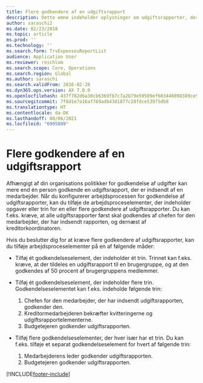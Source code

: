 ```yaml
---
title: Flere godkendere af en udgiftsrapport
description: Dette emne indeholder oplysninger om udgiftsrapporter, der kræver godkendelse af flere personer.
author: saraschi2
ms.date: 02/23/2018
ms.topic: article
ms.prod: ''
ms.technology: ''
ms.search.form: TrvExpensesReportList
audience: Application User
ms.reviewer: roschlom
ms.search.scope: Core, Operations
ms.search.region: Global
ms.author: saraschi
ms.search.validFrom: 2016-02-28
ms.dyn365.ops.version: AX 7.0.0
ms.openlocfilehash: 437f782d6a30cb6369fb7c7a2b79e59509ef603446098389ce946be6427dee9d
ms.sourcegitcommit: 7f8d1e7a16af769adb43d1877c28fdce53975db8
ms.translationtype: HT
ms.contentlocale: da-DK
ms.lasthandoff: 08/06/2021
ms.locfileid: "6995889"
---
```

# <a name="multiple-approvers-on-an-expense-report"></a>Flere godkendere af en udgiftsrapport

Afhængigt af din organisations politikker for godkendelse af udgifter kan mere end én person godkende en udgiftsrapport, der er indsendt af en medarbejder. Når du konfigurerer arbejdsprocessen for godkendelse af udgiftsrapporter, kan du tilføje de arbejdsproceselementer, der indeholder opgaver eller trin for en eller flere godkendere af udgiftsrapporter. Du kan f.eks. kræve, at alle udgiftsrapporter først skal godkendes af chefen for den medarbejder, der har indsendt rapporten, og dernæst af kreditorkoordinatoren.

Hvis du beslutter dig for at kræve flere godkendere af udgiftsrapporter, kan du tilføje arbejdsproceselementer på en af følgende måder:

- Tilføj ét godkendelseselement, der indeholder ét trin. Trinnet kan f.eks. kræve, at der tildeles en udgiftsrapport til en brugergruppe, og at den godkendes af 50 procent af brugergruppens medlemmer.
- Tilføj ét godkendelseselement, der indeholder flere trin. Godkendelseselementet kan f.eks. indeholde følgende trin:

    1. Chefen for den medarbejder, der har indsendt udgiftsrapporten, godkender den.
    2. Kreditormedarbejderen bekræfter kvitteringerne og udgiftsrapportelementerne.
    3. Budgetejeren godkender udgiftsrapporten.

- Tilføj flere godkendelseselementer, der hver især har et trin. Du kan f.eks. tilføje et separat godkendelseselement for hvert af følgende trin:

    1. Medarbejderens leder godkender udgiftsrapporten.
    2. Budgetejeren godkender udgiftsrapporten.


[!INCLUDE[footer-include](../includes/footer-banner.md)]